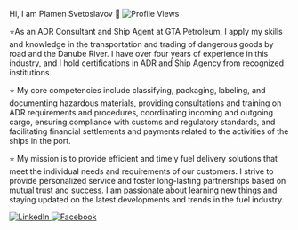 Hi, I am Plamen Svetoslavov 👋
<img src="https://camo.githubusercontent.com/4b5afe95e9d718a05c1348ad8c2100ab64a0ca4afa0c514cb177d4a8527ec481/68747470733a2f2f6b6f6d617265762e636f6d2f67687076632f3f757365726e616d653d796f75722d757365726e616d6526636f6c6f723d677265656e" alt="Profile Views" data-canonical-src="https://komarev.com/ghpvc/?username=your-username&amp;color=green" style="max-width: 100%;">

⭐As an ADR Consultant and Ship Agent at GTA Petroleum, I apply my skills and knowledge in the transportation and trading of dangerous goods by road and the Danube River. I have over four years of experience in this industry, and I hold certifications in ADR and Ship Agency from recognized institutions.

⭐
My core competencies include classifying, packaging, labeling, and documenting hazardous materials, providing consultations and training on ADR requirements and procedures, coordinating incoming and outgoing cargo, ensuring compliance with customs and regulatory standards, and facilitating financial settlements and payments related to the activities of the ships in the port.

⭐
My mission is to provide efficient and timely fuel delivery solutions that meet the individual needs and requirements of our customers. I strive to provide personalized service and foster long-lasting partnerships based on mutual trust and success. I am passionate about learning new things and staying updated on the latest developments and trends in the fuel industry.

<a href="https://www.linkedin.com/in/plamen-svetoslavov-%E0%B8%BF-66659a148" target="_blank">
  <img src="https://camo.githubusercontent.com/93ca47e21e17f622a41d26d599e008e4c30b8a322186f18019bc43d54f57b0c9/68747470733a2f2f696d672e736869656c64732e696f2f62616467652f2d4c696e6b6564496e2d3065373661383f7374796c653d666c61742d737175617265266c6f676f3d4c696e6b6564696e266c6f676f436f6c6f723d7768697465" alt="LinkedIn" data-canonical-src="https://img.shields.io/badge/-LinkedIn-0e76a8?style=flat-square&amp;logo=Linkedin&amp;logoColor=white" style="max-width: 100%;">
</a>

<a href="https://www.facebook.com/plamen.sve" target="_blank">
<img src="https://camo.githubusercontent.com/bc978fd30f431cf08c470583abe5b507e56f11afb5a7b86cb0a1eec99b2df644/68747470733a2f2f696d672e736869656c64732e696f2f62616467652f2d46616365626f6f6b2d3030423246463f7374796c653d666c61742d737175617265266c6f676f3d46616365626f6f6b266c6f676f436f6c6f723d7768697465" alt="Facebook" data-canonical-src="https://img.shields.io/badge/-Facebook-00B2FF?style=flat-square&amp;logo=Facebook&amp;logoColor=white" style="max-width: 100%;">
</a>

<!--
**plamensve/plamensve** is a ✨ _special_ ✨ repository because its `README.md` (this file) appears on your GitHub profile.

Here are some ideas to get you started:

- 🔭 I’m currently working on ...
- 🌱 I’m currently learning ...
- 👯 I’m looking to collaborate on ...
- 🤔 I’m looking for help with ...
- 💬 Ask me about ...
- 📫 How to reach me: ...
- 😄 Pronouns: ...
- ⚡ Fun fact: ...
-->
